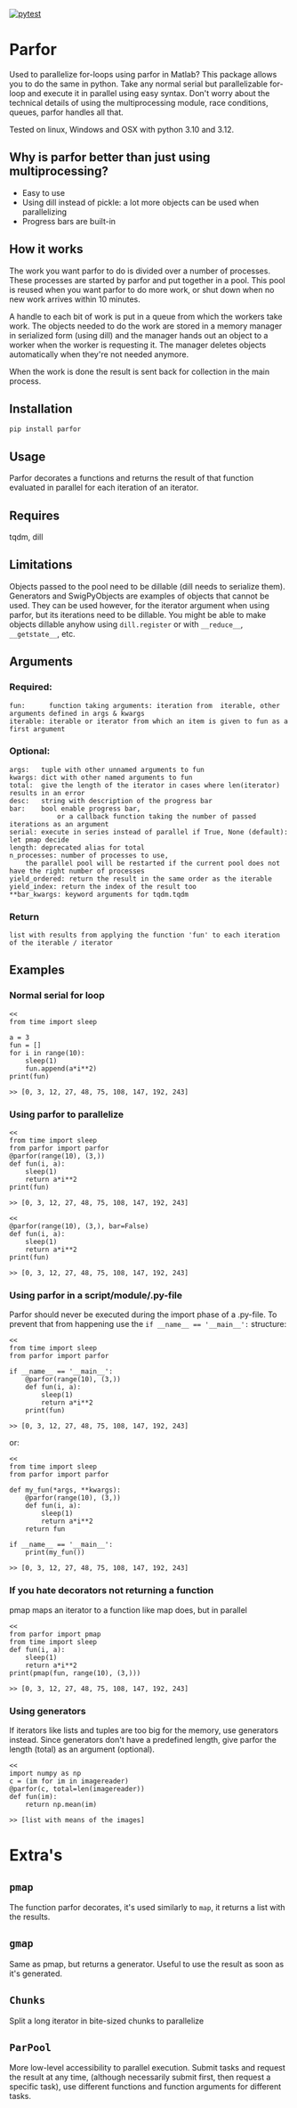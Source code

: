 [![pytest](https://github.com/wimpomp/parfor/actions/workflows/pytest.yml/badge.svg)](https://github.com/wimpomp/parfor/actions/workflows/pytest.yml)

# Parfor
Used to parallelize for-loops using parfor in Matlab? This package allows you to do the same in python.
Take any normal serial but parallelizable for-loop and execute it in parallel using easy syntax.
Don't worry about the technical details of using the multiprocessing module, race conditions, queues,
parfor handles all that. 

Tested on linux, Windows and OSX with python 3.10 and 3.12.

## Why is parfor better than just using multiprocessing?
- Easy to use
- Using dill instead of pickle: a lot more objects can be used when parallelizing
- Progress bars are built-in

## How it works
The work you want parfor to do is divided over a number of processes. These processes are started by parfor and put
together in a pool. This pool is reused when you want parfor to do more work, or shut down when no new work arrives
within 10 minutes.

A handle to each bit of work is put in a queue from which the workers take work. The objects needed to do the work are
stored in a memory manager in serialized form (using dill) and the manager hands out an object to a worker when the
worker is requesting it. The manager deletes objects automatically when they're not needed anymore.

When the work is done the result is sent back for collection in the main process.

## Installation
`pip install parfor`

## Usage
Parfor decorates a functions and returns the result of that function evaluated in parallel for each iteration of
an iterator.

## Requires
tqdm, dill

## Limitations
Objects passed to the pool need to be dillable (dill needs to serialize them). Generators and SwigPyObjects are examples
of objects that cannot be used. They can be used however, for the iterator argument when using parfor, but its
iterations need to be dillable. You might be able to make objects dillable anyhow using `dill.register` or with
`__reduce__`, `__getstate__`, etc.

## Arguments
### Required:
    fun:      function taking arguments: iteration from  iterable, other arguments defined in args & kwargs
    iterable: iterable or iterator from which an item is given to fun as a first argument

### Optional:
    args:   tuple with other unnamed arguments to fun
    kwargs: dict with other named arguments to fun
    total:  give the length of the iterator in cases where len(iterator) results in an error
    desc:   string with description of the progress bar
    bar:    bool enable progress bar,
                or a callback function taking the number of passed iterations as an argument
    serial: execute in series instead of parallel if True, None (default): let pmap decide
    length: deprecated alias for total
    n_processes: number of processes to use,
        the parallel pool will be restarted if the current pool does not have the right number of processes
    yield_ordered: return the result in the same order as the iterable
    yield_index: return the index of the result too
    **bar_kwargs: keyword arguments for tqdm.tqdm

### Return
    list with results from applying the function 'fun' to each iteration of the iterable / iterator

## Examples
### Normal serial for loop
    <<
    from time import sleep

    a = 3
    fun = []
    for i in range(10):
        sleep(1)
        fun.append(a*i**2)
    print(fun)

    >> [0, 3, 12, 27, 48, 75, 108, 147, 192, 243]
    
### Using parfor to parallelize
    <<
    from time import sleep
    from parfor import parfor
    @parfor(range(10), (3,))
    def fun(i, a):
        sleep(1)
        return a*i**2
    print(fun)

    >> [0, 3, 12, 27, 48, 75, 108, 147, 192, 243]

    <<
    @parfor(range(10), (3,), bar=False)
    def fun(i, a):
        sleep(1)
        return a*i**2
    print(fun)

    >> [0, 3, 12, 27, 48, 75, 108, 147, 192, 243]

### Using parfor in a script/module/.py-file
Parfor should never be executed during the import phase of a .py-file. To prevent that from happening
use the `if __name__ == '__main__':` structure:

    <<
    from time import sleep
    from parfor import parfor
    
    if __name__ == '__main__':
        @parfor(range(10), (3,))
        def fun(i, a):
            sleep(1)
            return a*i**2
        print(fun)

    >> [0, 3, 12, 27, 48, 75, 108, 147, 192, 243]    
or:

    <<
    from time import sleep
    from parfor import parfor
    
    def my_fun(*args, **kwargs):
        @parfor(range(10), (3,))
        def fun(i, a):
            sleep(1)
            return a*i**2
        return fun
    
    if __name__ == '__main__':
        print(my_fun())

    >> [0, 3, 12, 27, 48, 75, 108, 147, 192, 243]

### If you hate decorators not returning a function
pmap maps an iterator to a function like map does, but in parallel

    <<
    from parfor import pmap
    from time import sleep
    def fun(i, a):
        sleep(1)
        return a*i**2
    print(pmap(fun, range(10), (3,)))

    >> [0, 3, 12, 27, 48, 75, 108, 147, 192, 243]     
    
### Using generators
If iterators like lists and tuples are too big for the memory, use generators instead.
Since generators don't have a predefined length, give parfor the length (total) as an argument (optional). 
    
    <<
    import numpy as np
    c = (im for im in imagereader)
    @parfor(c, total=len(imagereader))
    def fun(im):
        return np.mean(im)
        
    >> [list with means of the images]
    
# Extra's
## `pmap`
The function parfor decorates, it's used similarly to `map`, it returns a list with the results.

## `gmap`
Same as pmap, but returns a generator. Useful to use the result as soon as it's generated.

## `Chunks`
Split a long iterator in bite-sized chunks to parallelize

## `ParPool`
More low-level accessibility to parallel execution. Submit tasks and request the result at any time,
(although necessarily submit first, then request a specific task), use different functions and function
arguments for different tasks.
